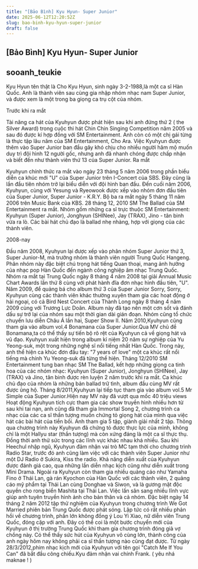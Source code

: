 ```yaml
---
title: "[Bảo Bình] Kyu Hyun- Super Junior"
date: 2025-06-12T12:20:52Z
slug: bao-binh-kyu-hyun-super-junior
draft: false
---
```


## [Bảo Bình] Kyu Hyun- Super Junior

## sooanh_teukie

Kyu Hyun tên thật là Cho Kyu Hyun, sinh ngày 3-2-1988,là một ca sĩ Hàn Quốc. Anh là thành viên sau cùng gia nhập nhóm nhạc nam Super Junior, và được xem là một trong ba giọng ca trụ cột của nhóm.

Trước khi ra mắt
 
Tài năng ca hát của Kyuhyun được phát hiện sau khi anh đứng thứ 2 ( the Silver Award) trong cuộc thi hát Chin Chin Singing Competition năm 2005 và sau đó được kí hợp đồng với SM Entertainment. Anh còn có một chị gái từng là thực tập lâu năm của SM Entertainment, Cho Ara.
Việc Kyuhyun được thêm vào Super Junior ban đầu gây khó chịu cho nhiều người hâm mộ muốn duy trì đội hình 12 người gốc, nhưng anh đã nhanh chóng được chấp nhận và biết đến như thành viên thứ 13 của Super Junior.
Ra mắt
 
Kyuhyun chính thức ra mắt vào ngày 23 tháng 5 năm 2006 trong phần biểu diễn ca khúc mới "U" của Super Junior trên I-Concert của SBS. Đây cũng là lần đầu tiên nhóm trở lại biểu diễn với đội hình ban đầu. Đến cuối năm 2006, Kyuhyun, cùng với Yesung và Ryeowook được xếp vào nhóm đơn đầu tiên của Super Junior, Super Junior - K.R.Y. Bộ ba ra mắt ngày 5 tháng 11 năm 2006 trên Music Bank của KBS.
28 tháng 12, 2010 SM The Ballad của SM Entertainment ra mắt. Nhóm gồm những ca sĩ trực thuộc SM Entertainment: Kyuhyun (Super Junior), Jonghyun (SHINee), Jay (TRAX), Jino - tân binh vừa ra lò. Các bài hát chủ đạo là ballad nhẹ nhàng, hợp với giọng của các thành viên.

2008-nay
 
Đầu năm 2008, Kyuhyun lại được xếp vào phân nhóm Super Junior thứ 3, Super Junior-M, mà trưởng nhóm là thành viên người Trung Quốc Hangeng. Phân nhóm này đặc biệt chú trọng hát tiếng Quan thoại, mang ảnh hưởng của nhạc pop Hàn Quốc đến ngành công nghiệp âm nhạc Trung Quốc. Nhóm ra mắt tại Trung Quốc ngày 8 tháng 4 năm 2008 tại giải Annual Music Chart Awards lần thứ 8 cùng với phát hành đĩa đơn nhạc hình đầu tiên, "U".
Năm 2009, để quảng bá cho album thứ 3 của Super Junior Sorry, Sorry, Kyuhyun cùng các thành viên khác thường xuyên tham gia các hoạt động ở hải ngoại, có cả Bird Nest Concert của Thành Long ngày 8 tháng 4 năm 2009 cùng với Trương Lực Doãn. Album này đã tạo nên một cơn sốt và đánh dấu sự trở lại của nhóm sau một thời gian dài gián đoạn. Nhóm cũng tổ chức chuyến lưu diễn Châu Á lần hai, Super Show II.
Năm 2010,Kyuhyun cũng tham gia vào album vol.4 Bonamana của Super Junior.Qua MV chủ đề Bonamana,ta có thể thấy sự tiến bộ rõ rệt của Kyuhyun cả về giọng hát và vũ đạo.
Kyuhyun xuất hiện trong album kỉ niệm 20 năm sự nghiệp của Yu Yeong-suk, một trong những nghệ sĩ nổi tiếng nhất Hàn Quốc. Trong này, anh thể hiện ca khúc đơn đầu tay: "7 years of love" một ca khúc rất nổi tiếng mà chính Yu Yeong-suk đã từng thể hiện.
Tháng 12/2010 SM Entertainment tung ban nhạc SM The Ballad, kết hợp những giọng ca tinh hoa của các nhóm nhạc: Kyuhyun (Super Junior), Jonghyun (SHINee), Jay (TRAX) và Jino, tân binh được rèn luyện 2 năm trước khi ra mắt. Ca khúc chủ đạo của nhóm là những bản ballad trữ tình, album đầu cùng MV rất được ủng hộ.
Tháng 8/2011,Kyuhyun lại tiếp tục tham gia vào album vol.5 Mr Simple của Super Junior.Hiện nay MV này đã vượt qua mốc 40 triệu views
Hoạt động
Kyuhyun tích cực tham gia các show truyền hình nhiều hơn từ sau khi tai nạn, anh cũng đã tham gia Immortal Song 2, chương trình ca nhạc của các ca sĩ thần tượng muốn chứng tỏ giọng hát của mình qua việc hát các bài hát của tiền bối. Anh tham gia 5 tập, giành giải nhất 2 tập. Thông qua chương trình này Kyuhyun đã chứng tỏ được thực lực của mình, không chỉ là một Hallyu star (thần tượng) mà còn xứng đáng là một ca sĩ thực thụ.
Đồng thời anh thử sức trong các lĩnh vực khác nhau khá nhiều. Sau khi Heechul nhập ngũ, Kyuhyun đảm nhận vai trò MC tạm thời cho chương trình Radio Star, trước đó anh cũng làm việc với các thành viên Super Junior như một DJ Radio ở Sukira, Kiss the radio. Khả năng diễn xuất của Kyuhyun được đánh giá cao, qua những lần diễn nhạc kịch cũng như diễn xuất trong Mini Drama.
Ngoài ra Kyuhyun còn tham gia nhiều quảng cáo như Yamaha Fino ở Thái Lan, gà rán Kyochon của Hàn Quốc với các thành viên, 2 quảng cáo mỹ phẩm tại Thái Lan cùng Donghae và Siwon, và là gương mặt độc quyền cho rong biển Mashita tại Thái Lan. Việc lấn sân sang nhiều lĩnh vực giúp anh tuyên truyền hình ảnh cho bản thân và cả nhóm.
Đặc biệt ngày 14 tháng 2 năm 2012 tập thử nghiệm của Kyuhyun trong chương trình We Got Married phiên bản Trung Quốc được phát sóng. Lập tức có rất nhiều phản hồi về chương trình, phần lớn không đồng ý Lou Yi Xiao, nữ diễn viên Trung Quốc, đóng cặp với anh. Đây có thể coi là một bước chuyển mới của Kyuhyun ở thị trường Trung Quốc khi tham gia chương trình đóng giả vợ chồng này. Có thể thấy sức hút của Kyuhyun vô cùng lớn, thành công của anh ngày hôm nay không phải ca sĩ thần tượng nào cũng đạt được.
Từ ngày 28/3/2012,phim nhạc kịch mới của Kyuhyun với tên gọi "Catch Me If You Can" đã bắt đầu công chiếu.Kyu đảm nhận vai chính Frank.
( yêu nhá  maknae ! )